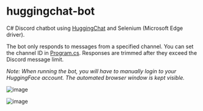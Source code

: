 # huggingchat-bot

C# Discord chatbot using [HuggingChat](https://huggingface.co/chat/) and Selenium (Microsoft Edge driver).

The bot only responds to messages from a specified channel. You can set the channel ID in [Program.cs](https://github.com/awawr/huggingchat-bot/blob/main/huggingchat_bot/Program.cs). Responses are trimmed after they exceed the Discord message limit.

*Note: When running the bot, you will have to manually login to your HuggingFace account. The automated browser window is kept visible.*

![image](https://github.com/awawr/huggingchat-bot/assets/128203465/9bccf94f-c732-4cfe-b1d3-ae950bd70b58)

![image](https://github.com/awawr/huggingchat-bot/assets/128203465/da8c7d2c-2418-458b-9f7a-a2d32f099d6c)
